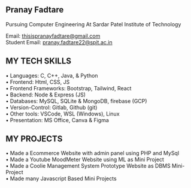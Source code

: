 ## Pranay Fadtare

Pursuing Computer Engineering At Sardar Patel Institute of Technology

Email: thisispranayfadtare@gmail.com <br>Student Email: pranay.fadtare22@spit.ac.in

## MY TECH SKILLS

• Languages: C, C++, Java, & Python <br>
• Frontend: Html, CSS, JS  <br>
• Frontend Frameworks: Bootstrap, Tailwind, React  <br>
• Backend: Node & Express (JS) <br>
• Databases: MySQL, SQLite & MongoDB, firebase (GCP) <br>
• Version-Control: Gitlab, Github (git) <br>
• Other tools: VSCode, WSL (Windows), Linux <br>
• Presentation: MS Office, Canva & Figma <br>


## MY PROJECTS

• Made a Ecommerce Website with admin panel using PHP and MySql <br>
• Made a Youtube MoodMeter Website using ML as Mini Project  <br>
• Made a Coolie Management System Prototype Website as DBMS Mini-Project <br> 
• Made many Javascript Based Mini Projects <br>
